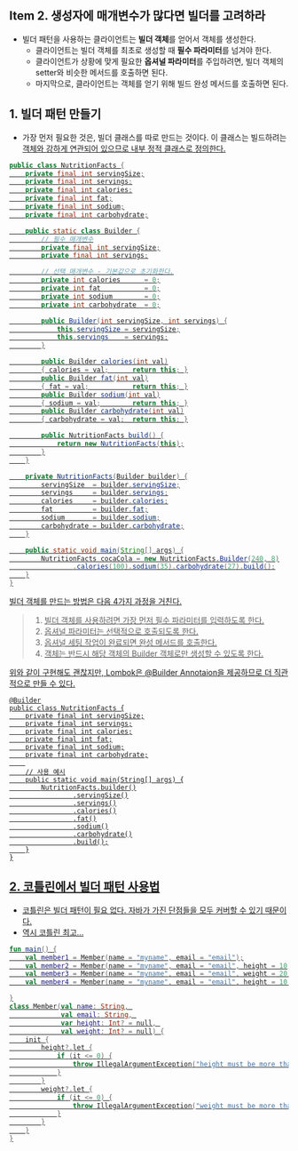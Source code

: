 ## Item 2. 생성자에 매개변수가 많다면 빌더를 고려하라

- 빌더 패턴을 사용하는 클라이언트는 **빌더 객체**를 얻어서 객체를 생성한다.
  - 클라이언트는 빌더 객체를 최초로 생성할 때 **필수 파라미터**를 넘겨야 한다.
  - 클라이언트가 상황에 맞게 필요한 **옵셔널 파라미터**를 주입하려면, 빌더 객체의 setter와 비슷한 메서드를 호출하면 된다.
  - 마지막으로, 클라이언트는 객체를 얻기 위해 빌드 완성 메서드를 호출하면 된다.



## 1. 빌더 패턴 만들기

- 가장 먼저 필요한 것은, 빌더 클래스를 따로 만드는 것이다. 이 클래스는 빌드하려는 <u>객체와 강하게 연관되어 있으므로 내부 정적 클래스로 정의한다.

```java
public class NutritionFacts {
    private final int servingSize;
    private final int servings;
    private final int calories;
    private final int fat;
    private final int sodium;
    private final int carbohydrate;

    public static class Builder {
        // 필수 매개변수
        private final int servingSize;
        private final int servings;

        // 선택 매개변수 - 기본값으로 초기화한다.
        private int calories      = 0;
        private int fat           = 0;
        private int sodium        = 0;
        private int carbohydrate  = 0;

        public Builder(int servingSize, int servings) {
            this.servingSize = servingSize;
            this.servings    = servings;
        }

        public Builder calories(int val)
        { calories = val;      return this; }
        public Builder fat(int val)
        { fat = val;           return this; }
        public Builder sodium(int val)
        { sodium = val;        return this; }
        public Builder carbohydrate(int val)
        { carbohydrate = val;  return this; }

        public NutritionFacts build() {
            return new NutritionFacts(this);
        }
    }

    private NutritionFacts(Builder builder) {
        servingSize  = builder.servingSize;
        servings     = builder.servings;
        calories     = builder.calories;
        fat          = builder.fat;
        sodium       = builder.sodium;
        carbohydrate = builder.carbohydrate;
    }

    public static void main(String[] args) {
        NutritionFacts cocaCola = new NutritionFacts.Builder(240, 8)
                .calories(100).sodium(35).carbohydrate(27).build();
    }
}
```

빌더 객체를 만드는 방법은 다음 4가지 과정을 거친다.

>1. 빌더 객체를 사용하려면 가장 먼저 필수 파라미터를 입력하도록 한다.
>2. 옵셔널 파라미터는 선택적으로 호출되도록 한다.
>3. 옵셔널 세팅 작업이 완료되면 완성 메서드를 호출한다.
>4. 객체는 반드시 해당 객체의 Builder 객체로만 생성할 수 있도록 한다.


위와 같이 구현해도 괜찮지만, Lombok은 @Builder Annotaion을 제공하므로 더 직관적으로 만들 수 있다.
```
@Builder
public class NutritionFacts {
    private final int servingSize;
    private final int servings;
    private final int calories;
    private final int fat;
    private final int sodium;
    private final int carbohydrate;
	
    // 사용 예시
    public static void main(String[] args) {
        NutritionFacts.builder()
                .servingSize()
                .servings()
                .calories()
                .fat()
                .sodium()
                .carbohydrate()
                .build();
    }
}
```

## 2. 코틀린에서 빌더 패턴 사용법

- 코틀린은 빌더 패턴이 필요 없다. 자바가 가진 단점들을 모두 커버할 수 있기 때문이다.
- 역시 코틀린 최고...

```kotlin
fun main() {
    val member1 = Member(name = "myname", email = "email");
    val member2 = Member(name = "myname", email = "email", height = 10);
    val member3 = Member(name = "myname", email = "email", weight = 20);
    val member4 = Member(name = "myname", email = "email", height = 10, weight = 30);

}
class Member(val name: String, 
             val email: String, 
             var height: Int? = null, 
             val weight: Int? = null) {
    init {
        height?.let {
            if (it <= 0) {
                throw IllegalArgumentException("height must be more than 0");
            }
        }
        weight?.let {
            if (it <= 0) {
                throw IllegalArgumentException("weight must be more than 0");
            }
        }
    }
}
```